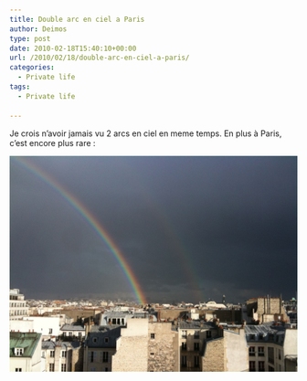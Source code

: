```yaml
---
title: Double arc en ciel a Paris
author: Deimos
type: post
date: 2010-02-18T15:40:10+00:00
url: /2010/02/18/double-arc-en-ciel-a-paris/
categories:
  - Private life
tags:
  - Private life

---
```


Je crois n’avoir jamais vu 2 arcs en ciel en meme temps. En plus à Paris, c’est encore plus rare :

![l_2048_1536_01A7CA1E-CB8F-43FE-9A46-857F8946445D](/images/l_2048_1536_01A7CA1E-CB8F-43FE-9A46-857F8946445D.jpeg)
